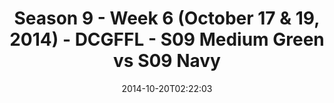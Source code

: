 ---
title: Season 9 - Week 6 (October 17 & 19, 2014) - DCGFFL - S09 Medium Green vs S09
  Navy
teams-score:
- team: _teams/s09-medium-green-butch-greens.md
  score:
- team: _teams/s09-navy-rear-admirals.md
  score: 34
mvp: Will Chappell (Navy), Judson White (Green)
game-ball: N/A
sportsperson: ''
season: 9
week: 6
date: '2014-10-20T02:22:03'
pageid: season-9-week-6-4462-vs-4463
---